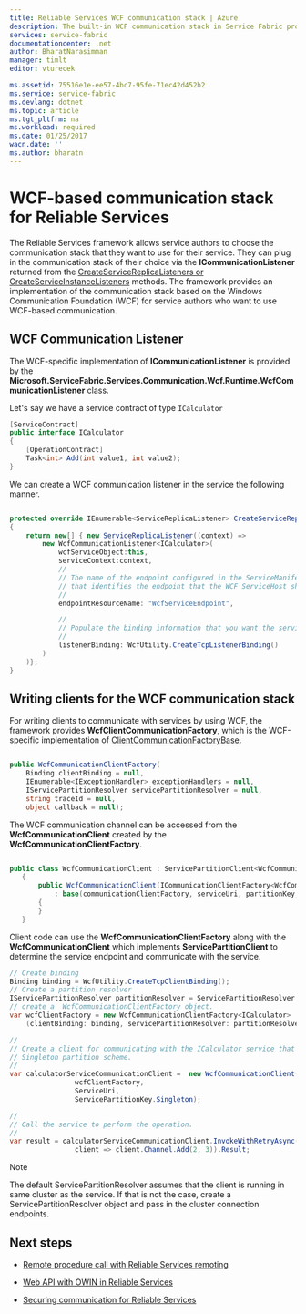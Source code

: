 ```yaml
---
title: Reliable Services WCF communication stack | Azure
description: The built-in WCF communication stack in Service Fabric provides client-service WCF communication for Reliable Services.
services: service-fabric
documentationcenter: .net
author: BharatNarasimman
manager: timlt
editor: vturecek

ms.assetid: 75516e1e-ee57-4bc7-95fe-71ec42d452b2
ms.service: service-fabric
ms.devlang: dotnet
ms.topic: article
ms.tgt_pltfrm: na
ms.workload: required
ms.date: 01/25/2017
wacn.date: ''
ms.author: bharatn
---
```


# WCF-based communication stack for Reliable Services
The Reliable Services framework allows service authors to choose the communication stack that they want to use for their service. They can plug in the communication stack of their choice via the **ICommunicationListener** returned from the [CreateServiceReplicaListeners or CreateServiceInstanceListeners](service-fabric-reliable-service-communication.md) methods. The framework provides an implementation of the communication stack based on the Windows Communication Foundation (WCF) for service authors who want to use WCF-based communication.

## WCF Communication Listener
The WCF-specific implementation of **ICommunicationListener** is provided by the **Microsoft.ServiceFabric.Services.Communication.Wcf.Runtime.WcfCommunicationListener** class.

Let's say we have a service contract of type `ICalculator`

```csharp
[ServiceContract]
public interface ICalculator
{
    [OperationContract]
    Task<int> Add(int value1, int value2);
}
```

We can create a WCF communication listener in the service the following manner.

```csharp

protected override IEnumerable<ServiceReplicaListener> CreateServiceReplicaListeners()
{
    return new[] { new ServiceReplicaListener((context) =>
        new WcfCommunicationListener<ICalculator>(
            wcfServiceObject:this,
            serviceContext:context,
            //
            // The name of the endpoint configured in the ServiceManifest under the Endpoints section
            // that identifies the endpoint that the WCF ServiceHost should listen on.
            //
            endpointResourceName: "WcfServiceEndpoint",

            //
            // Populate the binding information that you want the service to use.
            //
            listenerBinding: WcfUtility.CreateTcpListenerBinding()
        )
    )};
}

```

## Writing clients for the WCF communication stack
For writing clients to communicate with services by using WCF, the framework provides **WcfClientCommunicationFactory**, which is the WCF-specific implementation of [ClientCommunicationFactoryBase](service-fabric-reliable-service-communication.md).

```csharp

public WcfCommunicationClientFactory(
    Binding clientBinding = null,
    IEnumerable<IExceptionHandler> exceptionHandlers = null,
    IServicePartitionResolver servicePartitionResolver = null,
    string traceId = null,
    object callback = null);
```

The WCF communication channel can be accessed from the **WcfCommunicationClient** created by the **WcfCommunicationClientFactory**.

```csharp

public class WcfCommunicationClient : ServicePartitionClient<WcfCommunicationClient<ICalculator>>
   {
       public WcfCommunicationClient(ICommunicationClientFactory<WcfCommunicationClient<ICalculator>> communicationClientFactory, Uri serviceUri, ServicePartitionKey partitionKey = null, TargetReplicaSelector targetReplicaSelector = TargetReplicaSelector.Default, string listenerName = null, OperationRetrySettings retrySettings = null)
           : base(communicationClientFactory, serviceUri, partitionKey, targetReplicaSelector, listenerName, retrySettings)
       {
       }
   }

```

Client code can use the **WcfCommunicationClientFactory** along with the **WcfCommunicationClient** which implements **ServicePartitionClient** to determine the service endpoint and communicate with the service.

```csharp
// Create binding
Binding binding = WcfUtility.CreateTcpClientBinding();
// Create a partition resolver
IServicePartitionResolver partitionResolver = ServicePartitionResolver.GetDefault();
// create a  WcfCommunicationClientFactory object.
var wcfClientFactory = new WcfCommunicationClientFactory<ICalculator>
    (clientBinding: binding, servicePartitionResolver: partitionResolver);

//
// Create a client for communicating with the ICalculator service that has been created with the
// Singleton partition scheme.
//
var calculatorServiceCommunicationClient =  new WcfCommunicationClient(
                wcfClientFactory,
                ServiceUri,
                ServicePartitionKey.Singleton);

//
// Call the service to perform the operation.
//
var result = calculatorServiceCommunicationClient.InvokeWithRetryAsync(
                client => client.Channel.Add(2, 3)).Result;

```
>[!NOTE]
> The default ServicePartitionResolver assumes that the client is running in same cluster as the service. If that is not the case, create a ServicePartitionResolver object and pass in the cluster connection endpoints.

## Next steps
* [Remote procedure call with Reliable Services remoting](./service-fabric-reliable-services-communication-remoting.md)

* [Web API with OWIN in Reliable Services](./service-fabric-reliable-services-communication-webapi.md)

* [Securing communication for Reliable Services](./service-fabric-reliable-services-secure-communication.md)